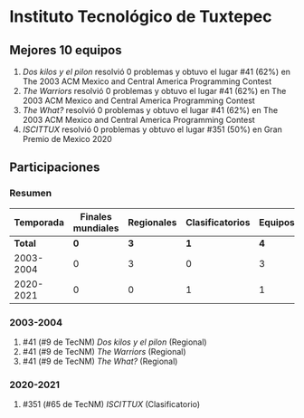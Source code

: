 ---
---

# Instituto Tecnológico de Tuxtepec

## Mejores 10 equipos

1. _Dos kilos y el pilon_ resolvió 0 problemas y obtuvo el lugar #41 (62%) en The 2003 ACM Mexico and Central America Programming Contest
1. _The Warriors_ resolvió 0 problemas y obtuvo el lugar #41 (62%) en The 2003 ACM Mexico and Central America Programming Contest
1. _The What?_ resolvió 0 problemas y obtuvo el lugar #41 (62%) en The 2003 ACM Mexico and Central America Programming Contest
1. _ISCITTUX_ resolvió 0 problemas y obtuvo el lugar #351 (50%) en Gran Premio de Mexico 2020

## Participaciones

### Resumen

| Temporada | Finales mundiales | Regionales | Clasificatorios | Equipos |
| --- | --- | --- | --- | --- |
| **Total** | **0** | **3** | **1** | **4** |
| 2003-2004 | 0 | 3 | 0 | 3 |
| 2020-2021 | 0 | 0 | 1 | 1 |

### 2003-2004

1. #41 (#9 de TecNM) _Dos kilos y el pilon_ (Regional)
1. #41 (#9 de TecNM) _The Warriors_ (Regional)
1. #41 (#9 de TecNM) _The What?_ (Regional)

### 2020-2021

1. #351 (#65 de TecNM) _ISCITTUX_ (Clasificatorio)



